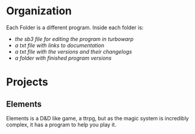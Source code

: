 <h1>Organization</h1>

Each Folder is a different program.
Inside each folder is:<br>
<em>
- the sb3 file for editing the program in turbowarp<br>
- a txt file with links to documentation<br>
- a txt file with the versions and their changelogs<br>
- a folder with finished program versions
</em>

<h1>Projects</h1>


<h2>Elements</h2>

Elements is a D&D like game, a ttrpg, but as the magic system is incredibly complex, it has a program to help you play it.
